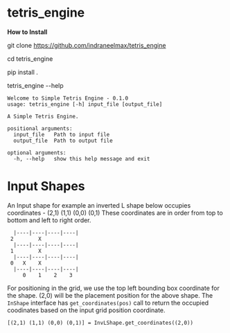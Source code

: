 
# tetris_engine

**How to Install**

git clone https://github.com/indraneelmax/tetris_engine

cd tetris_engine

pip install .

tetris_engine --help

```
Welcome to Simple Tetris Engine - 0.1.0
usage: tetris_engine [-h] input_file [output_file]

A Simple Tetris Engine.

positional arguments:
  input_file   Path to input file
  output_file  Path to output file

optional arguments:
  -h, --help   show this help message and exit
```

# Input Shapes

An Input shape for example an inverted L shape below occupies coordinates -
(2,1) (1,1) (0,0) (0,1)
These coordinates are in order from top to bottom and left to right order.

```
  |----|----|----|----|
 2        X
  |----|----|----|----|
 1        X
  |----|----|----|----|
 0   X    X
  |----|----|----|----|
     0    1    2    3

```
For positioning in the grid, we use the top left bounding box coordinate for the shape.
(2,0) will be the placement position for the above shape.
The `InShape` interface has `get_coordinates(pos)` call to return the occupied coodinates based on the
input grid position coordinate.  
```
[(2,1) (1,1) (0,0) (0,1)] = InvLShape.get_coordinates((2,0))
```
